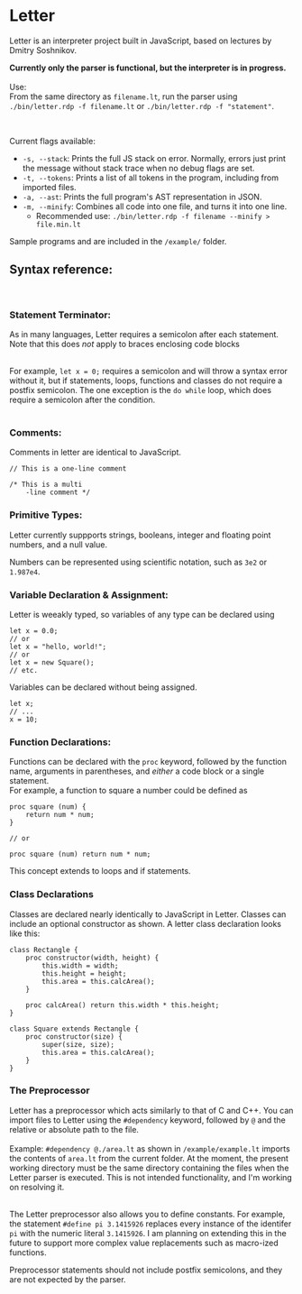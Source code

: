 # Letter

Letter is an interpreter project built in JavaScript, based on lectures by Dmitry Soshnikov.

**Currently only the parser is functional, but the interpreter is in progress.**
<br><br>
Use:<br>
From the same directory as `filename.lt`, run the parser using `./bin/letter.rdp -f filename.lt` or `./bin/letter.rdp -f "statement"`.

<br>

Current flags available:
- `-s, --stack`: Prints the full JS stack on error. Normally, errors just print the message without stack trace when no debug flags are set.
- `-t, --tokens`: Prints a list of all tokens in the program, including from imported files.
- `-a, --ast`: Prints the full program's AST representation in JSON.
- `-m, --minify`: Combines all code into one file, and turns it into one line.
    - Recommended use: `./bin/letter.rdp -f filename --minify > file.min.lt`

Sample programs and are included in the `/example/` folder.<br>

## Syntax reference:
<br>

### Statement Terminator:
As in many languages, Letter requires a semicolon after each statement. Note that this does *not* apply to braces enclosing code blocks
<br><br>

For example, `let x = 0;` requires a semicolon and will throw a syntax error without it, but if statements, loops, functions and classes do not require a postfix semicolon. The one exception is the `do while` loop, which does require a semicolon after the condition.
<br><br>

### Comments:
Comments in letter are identical to JavaScript.

    // This is a one-line comment

    /* This is a multi
        -line comment */

### Primitive Types:
Letter currently suppports strings, booleans, integer and floating point numbers, and a null value. <br>

Numbers can be represented using scientific notation, such as `3e2` or `1.987e4`.

### Variable Declaration & Assignment:  
Letter is weeakly typed, so variables of any type can be declared using
    
    let x = 0.0;
    // or 
    let x = "hello, world!";
    // or
    let x = new Square();
    // etc.

Variables can be declared without being assigned. 

    let x;
    // ... 
    x = 10;

### Function Declarations:
Functions can be declared with the `proc` keyword, followed by the function name, arguments in parentheses, and *either* a code block or a single statement. <br>
For example, a function to square a number could be defined as 

    proc square (num) {
        return num * num;
    }

    // or

    proc square (num) return num * num;

This concept extends to loops and if statements.
### Class Declarations
Classes are declared nearly identically to JavaScript in Letter. Classes can include an optional constructor as shown. A letter class declaration looks like this:

    class Rectangle {
        proc constructor(width, height) {
            this.width = width;
            this.height = height;
            this.area = this.calcArea();
        }

        proc calcArea() return this.width * this.height;
    }

    class Square extends Rectangle {
        proc constructor(size) {
            super(size, size);
            this.area = this.calcArea();
        }
    }


### The Preprocessor
Letter has a preprocessor which acts similarly to that of C and C++. You can import files to Letter using the `#dependency` keyword, followed by `@` and the relative or absolute path to the file.<br><br>
Example: `#dependency @./area.lt` as shown in `/example/example.lt` imports the contents of `area.lt` from the current folder. At the moment, the present working directory must be the same directory containing the files when the Letter parser is executed. This is not intended functionality, and I'm working on resolving it.<br><br>

The Letter preprocessor also allows you to define constants. For example, the statement `#define pi 3.1415926` replaces every instance of the identifer `pi` with the numeric literal `3.1415926`. I am planning on extending this in the future to support more complex value replacements such as macro-ized functions.

Preprocessor statements should not include postfix semicolons, and they are not expected by the parser.